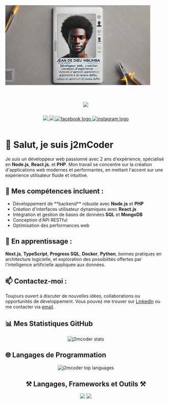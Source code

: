 <div align="center" style="width: 90%;">
  <img height="250" style="width: 100%;" src="./img/img.webp" alt="Image de présentation" />
</div>

<h1 align="center">
    <img src="https://readme-typing-svg.herokuapp.com/?font=Righteous&size=35&center=true&vCenter=true&width=500&height=70&duration=4000&lines=Hi+There!+👋;+I'm+J2mCoder!;" />
</h1>

<div align="center">
  <a href="mailto:jeannedieumbumba2802@gmail.com">
    <img src="https://img.shields.io/badge/Gmail-333333?style=for-the-badge&logo=gmail&logoColor=red" />
  </a>
  <a href="https://www.linkedin.com/in/jean-de-dieu-mbumba-7415ba291/" target="_blank">
    <img src="https://img.shields.io/badge/LinkedIn-0077B5?style=for-the-badge&logo=linkedin&logoColor=white" />
  </a>
  <a href="https://www.facebook.com/J2m22" target="_blank">
    <img src="https://img.shields.io/static/v1?message=Facebook&logo=facebook&label=&color=1877F2&logoColor=white&labelColor=&style=for-the-badge" height="25" alt="facebook logo" />
  </a>
  <a href="https://www.instagram.com/jeandedieu.mbumba" target="_blank">
    <img src="https://img.shields.io/static/v1?message=Instagram&logo=instagram&label=&color=E4405F&logoColor=white&labelColor=&style=for-the-badge" height="25" alt="instagram logo" />
  </a>
</div>

<br>

<h1>👋 Salut, je suis <b>j2mCoder</b></h1>

<p>
Je suis un développeur web passionné avec 2 ans d'expérience, spécialisé en <b>Node.js</b>, <b>React.js</b>, et <b>PHP</b>. Mon travail se concentre sur la création d'applications web modernes et performantes, en mettant l'accent sur une expérience utilisateur fluide et intuitive.</p>

<h2>🚀 Mes compétences incluent :</h2>
<ul>
  <li>Développement de **backend** robuste avec <b>Node.js</b> et <b>PHP</b></li>
  <li>Création d'interfaces utilisateur dynamiques avec <b>React.js</b></li>
  <li>Intégration et gestion de bases de données <b>SQL</b> et <b>MongoDB</b></li>
  <li>Conception d'API RESTful</li>
  <li>Optimisation des performances web</li>
</ul>

<h2>🌱 En apprentissage :</h2>
<p>
   <b>Next.js</b>, <b>TypeScript</b>, <b>Progress SQL</b>, <b>Docker</b>, <b>Python</b>, bonnes pratiques en architecture logicielle, et exploration des possibilités offertes par l'intelligence artificielle appliquée aux données.
</p>

<h2>📫 Contactez-moi :</h2> 

  Toujours ouvert à discuter de nouvelles idées, collaborations ou opportunités de développement. Vous pouvez me trouver sur [LinkedIn](https://www.linkedin.com/in/jean-de-dieu-mbumba-7415ba291/) ou me contacter via [email](mailto:jeannedieumbumba2802@gmail.com).


<h2>📊 Mes Statistiques GitHub</h2>
<p align="center">
  <img align="center" src="https://github-readme-stats.vercel.app/api?username=j2mcoder&show_icons=true&title_color=fff&icon_color=79ff97&text_color=9f9f9f&bg_color=151515" alt="j2mcoder stats" />
</p>

<h2>🌐 Langages de Programmation</h2>
<p align="center">
  <img align="center" src="https://github-readme-stats.vercel.app/api/top-langs/?username=j2mcoder&layout=compact&theme=dark" alt="j2mcoder top languages" />
</p>


<h2 align="center">⚒️ Langages, Frameworks et Outils ⚒️</h2>
<div align="center">
    <img src="https://skillicons.dev/icons?i=react,bootstrap,html,css,vscode,github,figma,tailwind,git" />
    <img src="https://skillicons.dev/icons?i=nodejs,python,javascript,typescript,express,firebase,mongodb,nextjs,mysql" />
</div>



